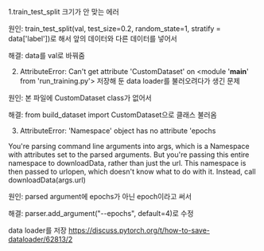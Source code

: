1.train_test_split 크기가 안 맞는 에러

원인: train_test_split(val, test_size=0.2, random_state=1, stratify = data['label'])로 해서 앞의 데이터와 다른 데이터를 넣어서

해결: data를 val로 바꿔줌


2. AttributeError: Can't get attribute 'CustomDataset' on <module '__main__' from 'run_training.py'>
저장해 둔 data loader를 불러오려다가 생긴 문제


원인: 본 파일에 CustomDataset class가 없어서

해결: from build_dataset import CustomDataset으로 클래스 불러옴

3. AttributeError: 'Namespace' object has no attribute 'epochs

You're parsing command line arguments into args, which is a Namespace with attributes set to the parsed arguments. But you're passing this entire namespace to downloadData, rather than just the url. This namespace is then passed to urlopen, which doesn't know what to do with it. Instead, call downloadData(args.url)

원인: parsed argument에 epochs가 아닌 epoch이라고 써서

해결: parser.add_argument("--epochs", default=4)로 수정


data loader를 저장 https://discuss.pytorch.org/t/how-to-save-dataloader/62813/2




